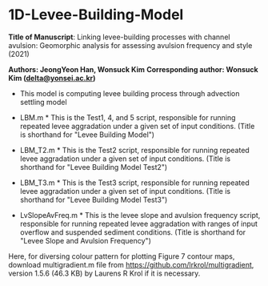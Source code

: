 # 1D-Levee-Building-Model
**Title of Manuscript**: Linking levee-building processes with channel avulsion: Geomorphic analysis for assessing avulsion frequency and style (2021)

**Authors: JeongYeon Han, Wonsuck Kim**
**Corresponding author: Wonsuck Kim (delta@yonsei.ac.kr)**
* This model is computing levee building process through advection settling model

* LBM.m *
This is the Test1, 4, and 5 script, responsible for running repeated levee aggradation under a given set of input conditions. (Title is shorthand for "Levee Building Model")

* LBM_T2.m *
This is the Test2 script, responsible for running repeated levee aggradation under a given set of input conditions. (Title is shorthand for "Levee Building Model Test2")

* LBM_T3.m *
This is the Test3 script, responsible for running repeated levee aggradation under a given set of input conditions. (Title is shorthand for "Levee Building Model Test3")

* LvSlopeAvFreq.m *
This is the levee slope and avulsion frequency script, responsible for running repeated levee aggradation with ranges of input overflow and suspended sediment conditions. (Title is shorthand for "Levee Slope and Avulsion Frequency")


Here, for diversing colour pattern for plotting Figure 7 contour maps, download multigradient.m file from https://github.com/lrkrol/multigradient, version 1.5.6 (46.3 KB) by Laurens R Krol if it is necessary. 
